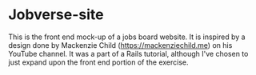 # Jobverse-site

This is the front end mock-up of a jobs board website. It is inspired by a design done by Mackenzie Child (https://mackenziechild.me) on his YouTube channel. It was a part of a Rails tutorial, although I've chosen to just expand upon the front end portion of the exercise.

